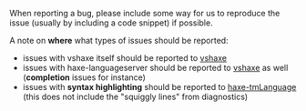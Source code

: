 When reporting a bug, please include some way for us to reproduce the issue (usually by including a code snippet) if possible.

A note on **where** what types of issues should be reported:

- issues with vshaxe itself should be reported to [vshaxe](https://github.com/vshaxe/vshaxe/issues)
- issues with haxe-languageserver should be reported to [vshaxe](https://github.com/vshaxe/vshaxe/issues) as well (**completion** issues for instance)
- issues with **syntax highlighting** should be reported to [haxe-tmLanguage](https://github.com/vshaxe/haxe-TmLanguage/issues) (this does not include the "squiggly lines" from diagnostics)